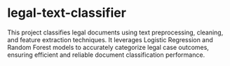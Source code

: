# legal-text-classifier
This project classifies legal documents using text preprocessing, cleaning, and feature extraction techniques. It leverages Logistic Regression and Random Forest models to accurately categorize legal case outcomes, ensuring efficient and reliable document classification performance.
